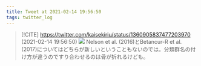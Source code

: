 ```yaml
---
title: Tweet at 2021-02-14 19:56:50
tags: twitter_log
---
```


> [!CITE] https://twitter.com/kaisekiriu/status/1360905837477203970 (2021-02-14 19:56:50)
> ![](https://twitter.com/kaisekiriu/status/1360905837477203970)
> Nelson et al. (2016)とBetancur-R et al. (2017)についてはどちらが新しいということもないのでは。分類群名の付け方が違うのですり合わせるのは骨が折れるけども。
